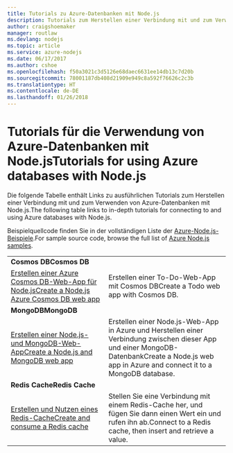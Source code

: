 ```yaml
---
title: Tutorials zu Azure-Datenbanken mit Node.js
description: Tutorials zum Herstellen einer Verbindung mit und zum Verwenden von Azure-Datenbanken mit Node.js
author: craigshoemaker
manager: routlaw
ms.devlang: nodejs
ms.topic: article
ms.service: azure-nodejs
ms.date: 06/17/2017
ms.author: cshoe
ms.openlocfilehash: f50a3021c3d5126e68daec6631ee14db13c7d20b
ms.sourcegitcommit: 78001187db408d21909e949c8a592f76626c2c3b
ms.translationtype: HT
ms.contentlocale: de-DE
ms.lasthandoff: 01/26/2018
---
```

# <a name="tutorials-for-using-azure-databases-with-nodejs"></a><span data-ttu-id="6ad4c-103">Tutorials für die Verwendung von Azure-Datenbanken mit Node.js</span><span class="sxs-lookup"><span data-stu-id="6ad4c-103">Tutorials for using Azure databases with Node.js</span></span>

<span data-ttu-id="6ad4c-104">Die folgende Tabelle enthält Links zu ausführlichen Tutorials zum Herstellen einer Verbindung mit und zum Verwenden von Azure-Datenbanken mit Node.js.</span><span class="sxs-lookup"><span data-stu-id="6ad4c-104">The following table links to in-depth tutorials for connecting to and using Azure databases with Node.js.</span></span> 

<span data-ttu-id="6ad4c-105">Beispielquellcode finden Sie in der vollständigen Liste der [Azure-Node.js-Beispiele](https://azure.microsoft.com/resources/samples/?term=nodejs).</span><span class="sxs-lookup"><span data-stu-id="6ad4c-105">For sample source code, browse the full list of [Azure Node.js samples](https://azure.microsoft.com/resources/samples/?term=nodejs).</span></span>

| | |
|---|---|
| <span data-ttu-id="6ad4c-106">**Cosmos DB**</span><span class="sxs-lookup"><span data-stu-id="6ad4c-106">**Cosmos DB**</span></span> ||
| [<span data-ttu-id="6ad4c-107">Erstellen einer Azure Cosmos DB-Web-App für Node.js</span><span class="sxs-lookup"><span data-stu-id="6ad4c-107">Create a Node.js Azure Cosmos DB web app</span></span>](http://docs.microsoft.com/azure/documentdb/documentdb-nodejs-application?toc=/azure/node/toc.json&bc=/azure/node/toc.json) | <span data-ttu-id="6ad4c-108">Erstellen einer To-Do-Web-App mit Cosmos DB</span><span class="sxs-lookup"><span data-stu-id="6ad4c-108">Create a Todo web app with Cosmos DB.</span></span>  |
| <span data-ttu-id="6ad4c-109">**MongoDB**</span><span class="sxs-lookup"><span data-stu-id="6ad4c-109">**MongoDB**</span></span> ||
| [<span data-ttu-id="6ad4c-110">Erstellen einer Node.js- und MongoDB-Web-App</span><span class="sxs-lookup"><span data-stu-id="6ad4c-110">Create a Node.js and MongoDB web app</span></span>](http://docs.microsoft.com/azure/app-service-web/app-service-web-tutorial-nodejs-mongodb-app?toc=/azure/node/toc.json&bc=/azure/node/toc.json) | <span data-ttu-id="6ad4c-111">Erstellen einer Node.js-Web-App in Azure und Herstellen einer Verbindung zwischen dieser App und einer MongoDB-Datenbank</span><span class="sxs-lookup"><span data-stu-id="6ad4c-111">Create a Node.js web app in Azure and connect it to a MongoDB database.</span></span>  |
| <span data-ttu-id="6ad4c-112">**Redis Cache**</span><span class="sxs-lookup"><span data-stu-id="6ad4c-112">**Redis Cache**</span></span> | |
| [<span data-ttu-id="6ad4c-113">Erstellen und Nutzen eines Redis-Cache</span><span class="sxs-lookup"><span data-stu-id="6ad4c-113">Create and consume a Redis cache</span></span>](http://docs.microsoft.com/azure/redis-cache/cache-nodejs-get-started?toc=/azure/node/toc.json&bc=/azure/node/toc.json) | <span data-ttu-id="6ad4c-114">Stellen Sie eine Verbindung mit einem Redis-Cache her, und fügen Sie dann einen Wert ein und rufen ihn ab.</span><span class="sxs-lookup"><span data-stu-id="6ad4c-114">Connect to a Redis cache, then insert and retrieve a value.</span></span>
